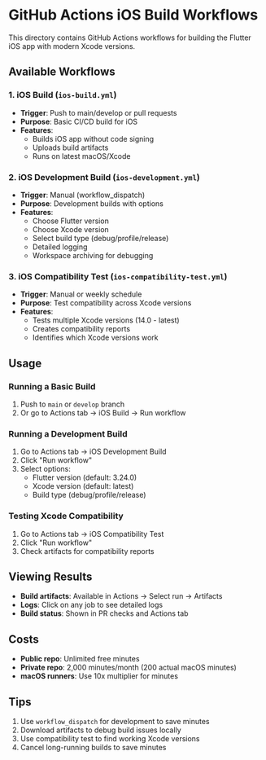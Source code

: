 # GitHub Actions iOS Build Workflows

This directory contains GitHub Actions workflows for building the Flutter iOS app with modern Xcode versions.

## Available Workflows

### 1. iOS Build (`ios-build.yml`)
- **Trigger**: Push to main/develop or pull requests
- **Purpose**: Basic CI/CD build for iOS
- **Features**:
  - Builds iOS app without code signing
  - Uploads build artifacts
  - Runs on latest macOS/Xcode

### 2. iOS Development Build (`ios-development.yml`)
- **Trigger**: Manual (workflow_dispatch)
- **Purpose**: Development builds with options
- **Features**:
  - Choose Flutter version
  - Choose Xcode version
  - Select build type (debug/profile/release)
  - Detailed logging
  - Workspace archiving for debugging

### 3. iOS Compatibility Test (`ios-compatibility-test.yml`)
- **Trigger**: Manual or weekly schedule
- **Purpose**: Test compatibility across Xcode versions
- **Features**:
  - Tests multiple Xcode versions (14.0 - latest)
  - Creates compatibility reports
  - Identifies which Xcode versions work

## Usage

### Running a Basic Build
1. Push to `main` or `develop` branch
2. Or go to Actions tab → iOS Build → Run workflow

### Running a Development Build
1. Go to Actions tab → iOS Development Build
2. Click "Run workflow"
3. Select options:
   - Flutter version (default: 3.24.0)
   - Xcode version (default: latest)
   - Build type (debug/profile/release)

### Testing Xcode Compatibility
1. Go to Actions tab → iOS Compatibility Test
2. Click "Run workflow"
3. Check artifacts for compatibility reports

## Viewing Results

- **Build artifacts**: Available in Actions → Select run → Artifacts
- **Logs**: Click on any job to see detailed logs
- **Build status**: Shown in PR checks and Actions tab

## Costs

- **Public repo**: Unlimited free minutes
- **Private repo**: 2,000 minutes/month (200 actual macOS minutes)
- **macOS runners**: Use 10x multiplier for minutes

## Tips

1. Use `workflow_dispatch` for development to save minutes
2. Download artifacts to debug build issues locally
3. Use compatibility test to find working Xcode versions
4. Cancel long-running builds to save minutes